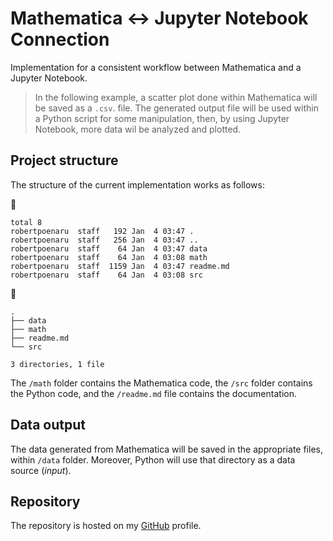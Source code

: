 # Mathematica <-> Jupyter Notebook Connection

Implementation for a consistent workflow between Mathematica and a Jupyter Notebook.

> In the following example, a scatter plot done within Mathematica will be saved as a `.csv`. file.
> The generated output file will be used within a Python script for some manipulation, then, by using Jupyter Notebook, more data wil be analyzed and plotted.


## Project structure

The structure of the current implementation works as follows:

📁

``` shell
total 8
robertpoenaru  staff   192 Jan  4 03:47 .
robertpoenaru  staff   256 Jan  4 03:47 ..
robertpoenaru  staff    64 Jan  4 03:47 data
robertpoenaru  staff    64 Jan  4 03:08 math
robertpoenaru  staff  1159 Jan  4 03:47 readme.md
robertpoenaru  staff    64 Jan  4 03:08 src
```

📁

``` shell
.
├── data
├── math
├── readme.md
└── src

3 directories, 1 file

```

The `/math` folder contains the Mathematica code, the `/src` folder contains the Python code, and the `/readme.md` file contains the documentation.

## Data output

The data generated from Mathematica will be saved in the appropriate files, within `/data` folder. Moreover, Python will use that directory as a data source (*input*).

## Repository

The repository is hosted on my [GitHub](https://github.com/basavyr/mathematica-useful-algorithms) profile.
